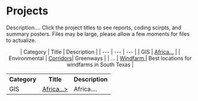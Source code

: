 # Projects
Description.... Click the project titles to see reports, coding scirpts, and summary posters. Files may be large, please allow a few moments for files to actualize.

<p align="center">
| <a>Category</a>          | <a>Title</a>         | <a>Description</a>   |
| ---               | ---           | ---           |
| <a> GIS   </a>            | <a href="Major_Projects/Africa_Report.pdf">Africa...</a> |
| <a> Environmental   </a>  | <a href="Major_Projects/Corridors_Final.pdf">Corridors</a>| <a>Greenways</a>     |
| <a>...     </a>          | <a href="Major_Projects/Windfarm_Poster.pdf">Windfarm </a> | <a> Best locations for windfarms in South Texas</a> |
</p>
<table align="center">
    <tr>
        <th> Category </th> <th> Title </th> <th> Description</th>
    </tr>
    <tr>
        <td>GIS</td>    <td><a href="Major_Projects/Africa_Report.pdf">Africa...></a></td>  <td> Africa....</td>
    </tr>
</table>